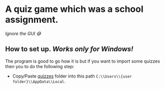 # A quiz game which was a school assignment.

*Ignore the GUI 😅*

## How to set up. *Works only for Windows!*

The program is good to go how it is but if you want to import some quizzes then you to do the following step:
* Copy/Paste [quizzes](./QuizGame/Assets/) folder into this path ```C:\\Users\\{user folder}\\AppData\\Local```.
